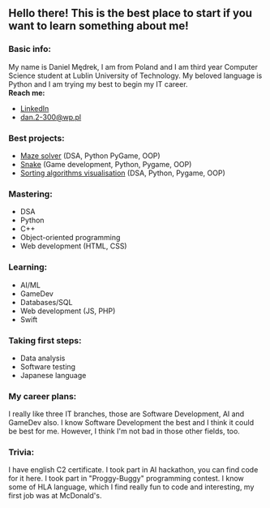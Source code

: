 <!--
**DanielYourSensei/danielyoursensei** is a ✨ _special_ ✨ repository because its `README.md` (this file) appears on your GitHub profile.

Here are some ideas to get you started:

- 🔭 I’m currently working on ...
- 🌱 I’m currently learning ...
- 👯 I’m looking to collaborate on ...
- 🤔 I’m looking for help with ...
- 💬 Ask me about ...
- 📫 How to reach me: ...
- 😄 Pronouns: ...
- ⚡ Fun fact: ...
-->

## Hello there! This is the best place to start if you want to learn something about me!

### Basic info:

  My name is Daniel Mędrek, I am from Poland and I am third year Computer Science student at Lublin University of Technology. My beloved language is Python and I am trying my best to begin my IT career.  
  **Reach me:**
  - [LinkedIn](https://www.linkedin.com/in/d-medrek/)
  - dan.2-300@wp.pl

### Best projects:

- [Maze solver](https://github.com/MedrekIT/Maze-solver) (DSA, Python PyGame, OOP)
- [Snake](https://github.com/MedrekIT/Snake) (Game development, Python, Pygame, OOP)
- [Sorting algorithms visualisation](https://github.com/MedrekIT/Sorting-algorithms) (DSA, Python, Pygame, OOP)

### Mastering:

- DSA
- Python
- C++
- Object-oriented programming
- Web development (HTML, CSS)

### Learning:

- AI/ML
- GameDev
- Databases/SQL
- Web development (JS, PHP)
- Swift

### Taking first steps:

- Data analysis
- Software testing
- Japanese language

### My career plans:

  I really like three IT branches, those are Software Development, AI and GameDev also. I know Software Development the best and I think it could be best for me. However, I think I'm not bad in those other fields, too.

### Trivia:

  I have english C2 certificate. I took part in AI hackathon, you can find code for it here. I took part in "Proggy-Buggy" programming contest. I know some of HLA language, which I find really fun to code and interesting, my first job was at McDonald's.
